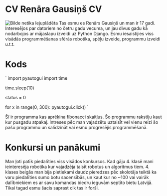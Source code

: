 # CV Renāra Gausiņš CV
![Bilde netika lejuplādēta](https://cdn.discordapp.com/attachments/712432238658322513/806105436679700510/unknown.png)
Tas esmu es Renārs Gausiņš un man ir 17 gadi. Interesējos par datoriem no četru gadu vecuma, un jau divus gadu kā nodarbojos ar mājaslapu izveidi uz Python Django. Esmu iesaistijies viss visādās programmēšanas sfērās robotika, spēļu izveide, programmu izveidi u.t.t.

# Kods
`
import pyautogui
import time

time.sleep(10)

status = 0

for x in range(0, 300):
    pyautogui.click()
`


Šī ir programma kas aprēķina fibonacci skaitļus. Šo programmu rakstīju kaut kur pusgadu atpakaļ. Intreses pēc man vajadzētu uztaisīt vel vienu reizi šo pašu programmu un salīdzināt vai esmu progresējis programmēšanā.

# Konkursi un panākumi
Man ļoti patīk piedalīties viss visādos konkursos. Kad gāju 4. klasē mani ieinteresēja robotika kur vajadzēja taisīt robotus un algoritmus tiem. 4. klases beigās man bija pietiekami daudz pieredzes pēc skolotāja teiktā ka varu piedalīties sumo botu sacensībās, un kaut kur no ~100 vai vairāk dalībniekiem es ar savu komandas biedru ieguvām septīto bietu Latvijā. Tikai tagad esmu šacis saprast cik tas ir forši.